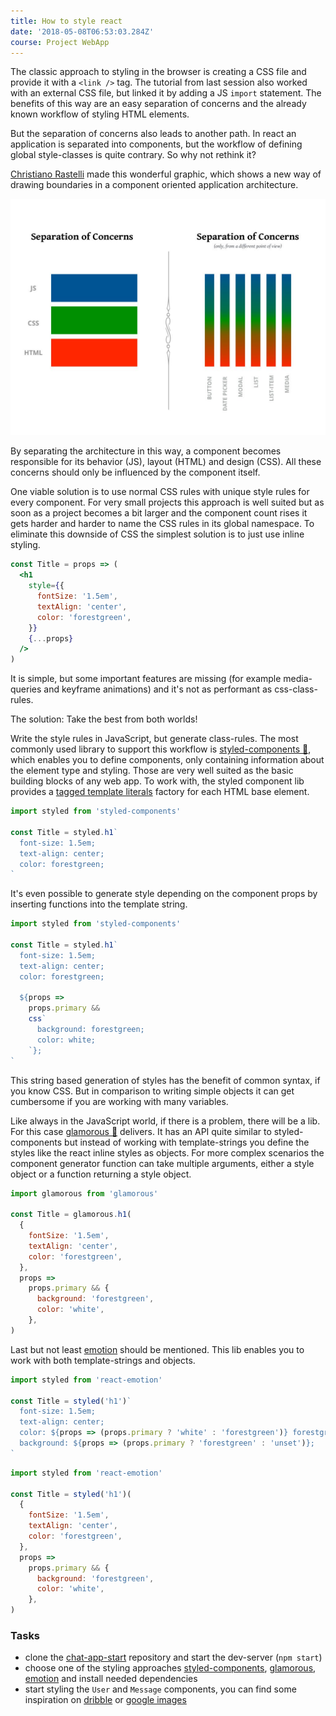 ```yaml
---
title: How to style react
date: '2018-05-08T06:53:03.284Z'
course: Project WebApp
---
```


The classic approach to styling in the browser is creating a
CSS file and provide it with a `<link />` tag. The tutorial
from last session also worked with an external CSS file, but
linked it by adding a JS `import` statement. The benefits of
this way are an easy separation of concerns and the already
known workflow of styling HTML elements.

But the separation of concerns also leads to another path.
In react an application is separated into components, but
the workflow of defining global style-classes is quite
contrary. So why not rethink it?

[Christiano Rastelli](https://twitter.com/areaweb) made this
wonderful graphic, which shows a new way of drawing
boundaries in a component oriented application architecture.

![separation of concerns](./separation-of-concerns.jpg)

By separating the architecture in this way, a component
becomes responsible for its behavior (JS), layout (HTML) and
design (CSS). All these concerns should only be influenced
by the component itself.

One viable solution is to use normal CSS rules with unique
style rules for every component. For very small projects
this approach is well suited but as soon as a project
becomes a bit larger and the component count rises it gets
harder and harder to name the CSS rules in its global
namespace. To eliminate this downside of CSS the simplest
solution is to just use inline styling.

```jsx
const Title = props => (
  <h1
    style={{
      fontSize: '1.5em',
      textAlign: 'center',
      color: 'forestgreen',
    }}
    {...props}
  />
)
```

It is simple, but some important features are missing (for
example media-queries and keyframe animations) and it's not
as performant as css-class-rules.

The solution: Take the best from both worlds!

Write the style rules in JavaScript, but generate
class-rules. The most commonly used library to support this
workflow is
[styled-components 💅](https://github.com/styled-components/styled-components),
which enables you to define components, only containing
information about the element type and styling. Those are
very well suited as the basic building blocks of any web
app. To work with, the styled component lib provides a
[tagged template literals](https://www.styled-components.com/docs/advanced#tagged-template-literals)
factory for each HTML base element.

```jsx
import styled from 'styled-components'

const Title = styled.h1`
  font-size: 1.5em;
  text-align: center;
  color: forestgreen;
`
```

It's even possible to generate style depending on the
component props by inserting functions into the template
string.

```jsx
import styled from 'styled-components'

const Title = styled.h1`
  font-size: 1.5em;
  text-align: center;
  color: forestgreen;

  ${props =>
    props.primary &&
    css`
      background: forestgreen;
      color: white;
    `};
`
```

This string based generation of styles has the benefit of
common syntax, if you know CSS. But in comparison to writing
simple objects it can get cumbersome if you are working with
many variables.

Like always in the JavaScript world, if there is a problem,
there will be a lib. For this case
[glamorous 💄](https://github.com/paypal/glamorous)
delivers. It has an API quite similar to styled-components
but instead of working with template-strings you define the
styles like the react inline styles as objects. For more
complex scenarios the component generator function can take
multiple arguments, either a style object or a function
returning a style object.

```jsx
import glamorous from 'glamorous'

const Title = glamorous.h1(
  {
    fontSize: '1.5em',
    textAlign: 'center',
    color: 'forestgreen',
  },
  props =>
    props.primary && {
      background: 'forestgreen',
      color: 'white',
    },
)
```

Last but not least
[emotion](https://github.com/emotion-js/emotion) should be
mentioned. This lib enables you to work with both
template-strings and objects.

```jsx
import styled from 'react-emotion'

const Title = styled('h1')`
  font-size: 1.5em;
  text-align: center;
  color: ${props => (props.primary ? 'white' : 'forestgreen')} forestgreen;
  background: ${props => (props.primary ? 'forestgreen' : 'unset')};
`
```

```jsx
import styled from 'react-emotion'

const Title = styled('h1')(
  {
    fontSize: '1.5em',
    textAlign: 'center',
    color: 'forestgreen',
  },
  props =>
    props.primary && {
      background: 'forestgreen',
      color: 'white',
    },
)
```

### Tasks

- clone the
  [chat-app-start](https://github.com/kaoDev/chat-app-start)
  repository and start the dev-server (`npm start`)
- choose one of the styling approaches
  [styled-components](https://www.styled-components.com/docs/basics#installation),
  [glamorous](https://glamorous.rocks/),
  [emotion](https://emotion.sh/docs/install) and install
  needed dependencies
- start styling the `User` and `Message` components, you can
  find some inspiration on
  [dribble](https://dribbble.com/search?q=chat+ui) or
  [google images](https://www.google.de/search?q=chat+ui+example&tbm=isch)
